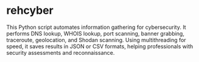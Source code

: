 # rehcyber
This Python script automates information gathering for cybersecurity. It performs DNS lookup, WHOIS lookup, port scanning, banner grabbing, traceroute, geolocation, and Shodan scanning. Using multithreading for speed, it saves results in JSON or CSV formats, helping professionals with security assessments and reconnaissance.
